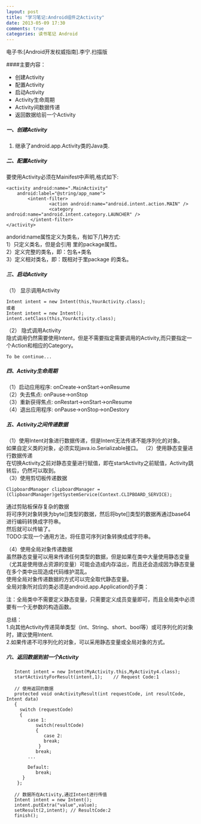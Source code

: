 ```yaml
---
layout: post
title: "学习笔记:Android组件之Activity"
date: 2013-05-09 17:30
comments: true
categories: 读书笔记 Android  
---
```

电子书:[Android开发权威指南].李宁.扫描版  

####主要内容：  
- 创建Activity  
- 配置Activity    
- 启动Activity  
- Activity生命周期  
- Activity间数据传递  
- 返回数据给前一个Activity
<!--More-->
##### 一、创建Activity
1. 继承了android.app.Activity类的Java类.   

##### 二、配置Activity  
要使用Activity必须在Mainifest中声明,格式如下:  
```
<activity android:name=".MainActivity"
    android:label="@string/app_name">
        <intent-filter>
                <action android:name="android.intent.action.MAIN" />
                <category android:name="android.intent.category.LAUNCHER" />
         </intent-filter>
</activity>  
```
andorid:name属性定义为类名，有如下几种方式:  
1）只定义类名，但是会引用<Application> 里的package属性。  
2）定义完整的类名，即：包名+类名  
3）定义相对类名，即：既相对于<Application>里package 的类名。    

##### 三、启动Activity  
（1） 显示调用Activity  
```
Intent intent = new Intent(this,YourActivity.class);  
或者
Intent intent = new Intent();  
intent.setClass(this,YourActivity.class);  
```
（2） 隐式调用Activity  
隐式调用仍然需要使用Intent，但是不需要指定需要调用的Activity,而只要指定一个Action和相应的Category。  
```
To be continue... 
```

##### 四、Activity生命周期  

（1）启动应用程序: onCreate->onStart->onResume    
（2）失去焦点: onPause->onStop  
（3）重新获得焦点: onRestart->onStart->onResume      
（4）退出应用程序: onPause->onStop->onDestory      

##### 五、Activity之间传递数据
（1）使用Intent对象进行数据传递，但是Intent无法传递不能序列化的对象。  
如果自定义类的对象，必须实现java.io.Serializable接口。 
（2）使用静态变量进行数据传递  
在切换Activity之前对静态变量进行赋值，即在startActivity之前赋值，Activity跳转后，仍然可以取到。    
（3）使用剪切板传递数据  
```
ClipboardManager clipboardManager = 
(ClipboardManager)getSystemService(Context.CLIPBOARD_SERVICE);
```
通过剪贴板保存复杂的数据  
将可序列对象转换为byte[]类型的数据，然后将byte[]类型的数据再通过base64进行编码转换成字符串。  
然后就可以传输了。  
TODO:实现一个通用方法，将任意可序列对象转换成成字符串。  
    
（4）使用全局对象传递数据  
虽然静态变量可以用来传递任何类型的数据，但是如果在类中大量使用静态变量（尤其是使用很占资源的变量）可能会造成内存溢出，而且还会造成因为静态变量在多个类中出现造成代码维护混乱。  
使用全局对象传递数据的方式可以完全取代静态变量。  
全局对象所对应的类必须是android.app.Application的子类：  
     
注：全局类中不需要定义静态变量，只需要定义成员变量即可，而且全局类中必须要有一个无参数的构造函数。  

总结：  
1.向其他Activity传递简单类型（int、String、short、bool等）或可序列化的对象时，建议使用Intent.  
2.如果传递不可序列化的对象，可以采用静态变量或全局对象的方式。  

##### 六、返回数据到前一个Activity

```  
   Intent intent = new Intent(MyActivity.this,MyActivity4.class);
   startActivityForResult(intent,1);	// Request Code:1

   // 使用返回的数据
   protected void onActivityResult(int requestCode, int resultCode, Intent data) 
   { 
     switch (requestCode)
     {
        case 1:
           switch(resultCode)
           {
              case 2: 
              break;
            }
           break;
        ...

        Default:
           break;
      } 
    };
```  

```
   // 数据所在Activity,通过Intent进行传值
   Intent intent = new Intent();
   intent.putExtra("value",value);
   setResult(2,intent); // ResultCode:2
   finish();
```